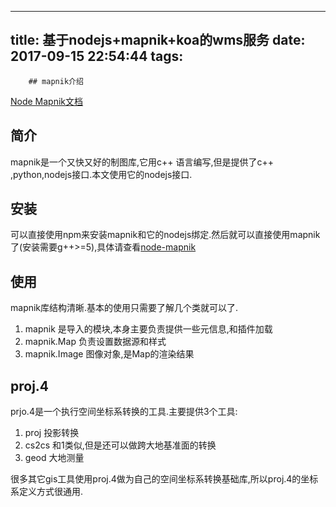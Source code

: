 
---
title: 基于nodejs+mapnik+koa的wms服务
date: 2017-09-15 22:54:44
tags:
---
        ## mapnik介绍

[Node Mapnik文档](http://mapnik.org/documentation/node-mapnik/3.5/)

## 简介
mapnik是一个又快又好的制图库,它用c++ 语言编写,但是提供了c++ ,python,nodejs接口.本文使用它的nodejs接口.

## 安装
可以直接使用npm来安装mapnik和它的nodejs绑定.然后就可以直接使用mapnik了(安装需要g++>=5),具体请查看[node-mapnik](https://github.com/mapnik/node-mapnik)

## 使用

mapnik库结构清晰.基本的使用只需要了解几个类就可以了.

1. mapnik 是导入的模块,本身主要负责提供一些元信息,和插件加载
2. mapnik.Map 负责设置数据源和样式
3. mapnik.Image 图像对象,是Map的渲染结果


## proj.4

prjo.4是一个执行空间坐标系转换的工具.主要提供3个工具:

1. proj 投影转换
2. cs2cs 和1类似,但是还可以做跨大地基准面的转换
3. geod 大地测量


很多其它gis工具使用proj.4做为自己的空间坐标系转换基础库,所以proj.4的坐标系定义方式很通用.



